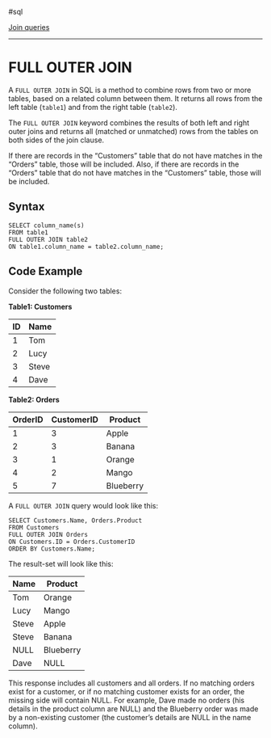 #sql 

[Join queries](SQL.md#Join%20queries)

---
# FULL OUTER JOIN

A `FULL OUTER JOIN` in SQL is a method to combine rows from two or more tables, based on a related column between them. It returns all rows from the left table (`table1`) and from the right table (`table2`).

The `FULL OUTER JOIN` keyword combines the results of both left and right outer joins and returns all (matched or unmatched) rows from the tables on both sides of the join clause.

If there are records in the “Customers” table that do not have matches in the “Orders” table, those will be included. Also, if there are records in the “Orders” table that do not have matches in the “Customers” table, those will be included.

## Syntax

```
SELECT column_name(s)
FROM table1
FULL OUTER JOIN table2
ON table1.column_name = table2.column_name;
```

## Code Example

Consider the following two tables:

**Table1: Customers**

|ID|Name|
|---|---|
|1|Tom|
|2|Lucy|
|3|Steve|
|4|Dave|

**Table2: Orders**

|OrderID|CustomerID|Product|
|---|---|---|
|1|3|Apple|
|2|3|Banana|
|3|1|Orange|
|4|2|Mango|
|5|7|Blueberry|

A `FULL OUTER JOIN` query would look like this:

```
SELECT Customers.Name, Orders.Product
FROM Customers
FULL OUTER JOIN Orders
ON Customers.ID = Orders.CustomerID
ORDER BY Customers.Name;
```

The result-set will look like this:

|Name|Product|
|---|---|
|Tom|Orange|
|Lucy|Mango|
|Steve|Apple|
|Steve|Banana|
|NULL|Blueberry|
|Dave|NULL|

This response includes all customers and all orders. If no matching orders exist for a customer, or if no matching customer exists for an order, the missing side will contain NULL. For example, Dave made no orders (his details in the product column are NULL) and the Blueberry order was made by a non-existing customer (the customer’s details are NULL in the name column).